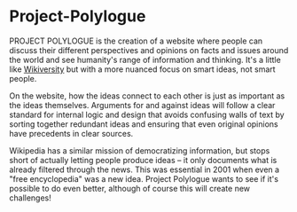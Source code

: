 # Project-Polylogue
PROJECT POLYLOGUE is the creation of a website where people can discuss their different perspectives and opinions on facts and issues around the world and see humanity's range of information and thinking. It's a little like [Wikiversity](https://en.wikiversity.org/wiki/Wikidebate) but with a more nuanced focus on smart ideas, not smart people.

On the website, how the ideas connect to each other is just as important as the ideas themselves. Arguments for and against ideas will follow a clear standard for internal logic and design that avoids confusing walls of text by sorting together redundant ideas and ensuring that even original opinions have precedents in clear sources.

Wikipedia has a similar mission of democratizing information, but stops short of actually letting people produce ideas – it only documents what is already filtered through the news. This was essential in 2001 when even a "free encyclopedia" was a new idea. Project Polylogue wants to see if it's possible to do even better, although of course this will create new challenges!

